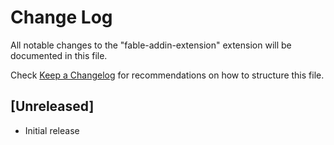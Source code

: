 # Change Log
All notable changes to the "fable-addin-extension" extension will be documented in this file.

Check [Keep a Changelog](http://keepachangelog.com/) for recommendations on how to structure this file.

## [Unreleased]
- Initial release